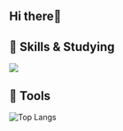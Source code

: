 ## Hi there👋


<!--
**Yuchaeng/Yuchaeng** is a ✨ _special_ ✨ repository because its `README.md` (this file) appears on your GitHub profile.

Here are some ideas to get you started:

- 🔭 I’m currently working on ...
- 🌱 I’m currently learning ...
- 👯 I’m looking to collaborate on ...
- 🤔 I’m looking for help with ...
- 💬 Ask me about ...
- 📫 How to reach me: ...
- 😄 Pronouns: ...
- ⚡ Fun fact: ...
-->

## 🩷 Skills & Studying

<img src="https://img.shields.io/badge/C#-000000?style=flat-square&logo=C#&logoColor=white"/>

## 💜 Tools


![Top Langs](https://github-readme-stats.vercel.app/api/top-langs/?username=Yuchaeng&layout=compact)
